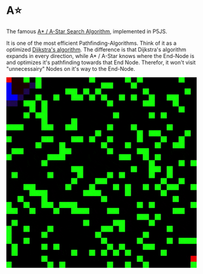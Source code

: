 # A⭐

The famous [A* / A-Star Search Algorithm](https://en.wikipedia.org/wiki/A*_search_algorithm), implemented in P5JS.

It is one of the most efficient Pathfinding-Algorithms. Think of it as a  optimized [Dijkstra's algorithm](https://en.wikipedia.org/wiki/Dijkstra%27s_algorithm).
The difference is that Dijkstra's algorithm expands in every direction, while A* / A-Star knows where the End-Node is and optimizes it's pathfinding towards that End Node. Therefor, it won't visit "unnecessairy" Nodes on it's way to the End-Node.


![A-Star Search Algorithm](https://raw.githubusercontent.com/johnnyawesome/A-Star/main/AStar/DemoImages/AStar.gif)

